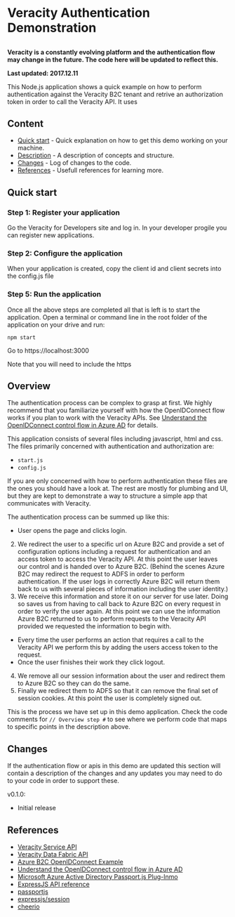 # Veracity Authentication Demonstration
## 
**Veracity is a constantly evolving platform and the authentication flow may change in the future. The code here will be updated to reflect this.**

**Last updated: 2017.12.11**

This Node.js application shows a quick example on how to perform authentication against the Veracity B2C tenant and retrive an authorization token in order to call the Veracity API. It uses 

## Content

- [Quick start](#quick-start) - Quick explanation on how to get this demo working on your machine.
- [Description](#description) - A description of concepts and structure.
- [Changes](#changes) - Log of changes to the code.
- [References](#references) - Usefull references for learning more.

## Quick start

### Step 1: Register your application

Go the Veracity for Developers site and log in. In your developer progile you can register new applications. 


### Step 2: Configure the application

When your application is created, copy the client id and client secrets into the config.js file

### Step 5: Run the application

Once all the above steps are completed all that is left is to start the application. Open a terminal or command line in the root folder of the application on your drive and run:

```
npm start
```

Go to https://localhost:3000

Note that you will need to include the https 

## Overview

The authentication process can be complex to grasp at first. We highly recommend that you familiarize yourself with how the OpenIDConnect flow works if you plan to work with the Veracity APIs. See [Understand the OpenIDConnect control flow in Azure AD](https://docs.microsoft.com/en-us/azure/active-directory/develop/active-directory-protocols-openid-connect-code) for details.

This application consists of several files including javascript, html and css. The files primarily concerned with authentication and authorization are: 

- `start.js`
- `config.js`

If you are only concerned with how to perform authentication these files are the ones you should have a look at. The rest are mostly for plumbing and UI, but they are kept to demonstrate a way to structure a simple app that communicates with Veracity.

The authentication process can be summed up like this:

- User opens the page and clicks login.
2. We redirect the user to a specific url on Azure B2C and provide a set of configuration options including a request for authentication and an access token to access the Veracity API. At this point the user leaves our control and is handed over to Azure B2C.
(Behind the scenes Azure B2C may redirect the request to ADFS in order to perform authentication. If the user logs in correctly Azure B2C will return them back to us with several pieces of information including the user identity.)
3. We receive this information and store it on our server for use later. Doing so saves us from having to call back to Azure B2C on every request in order to verify the user again.
At this point we can use the information Azure B2C returned to us to perform requests to the Veracity API provided we requested the information to begin with.
- Every time the user performs an action that requires a call to the Veracity API we perform this by adding the users access token to the request.
- Once the user finishes their work they click logout.
4. We remove all our session information about the user and redirect them to Azure B2C so they can do the same.
5. Finally we redirect them to ADFS so that it can remove the final set of session cookies. At this point the user is completely signed out.

This is the process we have set up in this demo application. Check the code comments for `// Overview step #` to see where we perform code that maps to specific points in the description above.

## Changes

If the authentication flow or apis in this demo are updated this section will contain a description of the changes and any updates you may need to do to your code in order to support these.

v0.1.0:

- Initial release

## References

- [Veracity Service API](https://developer.veracity.com/doc/service-api)
- [Veracity Data Fabric API](https://developer.veracity.com/doc/data-fabric-api)
- [Azure B2C OpenIDConnect Example](https://github.com/AzureADQuickStarts/B2C-WebApp-OpenIDConnect-NodeJS)
- [Understand the OpenIDConnect control flow in Azure AD](https://docs.microsoft.com/en-us/azure/active-directory/develop/active-directory-protocols-openid-connect-code)
- [Microsoft Azure Active Directory Passport.js Plug-Inmo](https://github.com/AzureAD/passport-azure-ad)
- [ExpressJS API reference](https://expressjs.com/en/4x/api.html)
- [passportjs](http://www.passportjs.org/)
- [expressjs/session](https://github.com/expressjs/session)
- [cheerio](https://github.com/cheeriojs/cheerio)